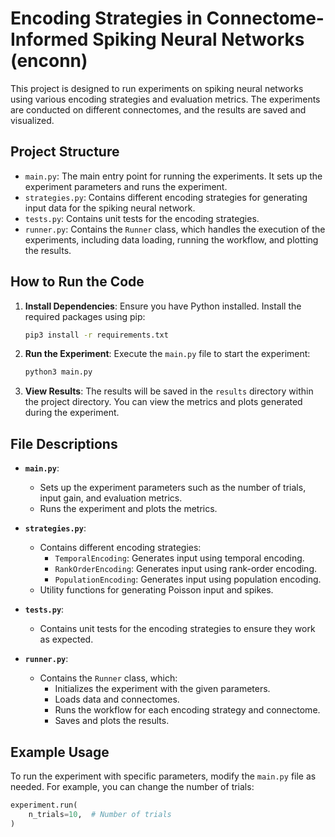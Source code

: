 # Encoding Strategies in Connectome-Informed Spiking Neural Networks (enconn)

This project is designed to run experiments on spiking neural networks using various encoding strategies and evaluation metrics. The experiments are conducted on different connectomes, and the results are saved and visualized.

## Project Structure

- `main.py`: The main entry point for running the experiments. It sets up the experiment parameters and runs the experiment.
- `strategies.py`: Contains different encoding strategies for generating input data for the spiking neural network.
- `tests.py`: Contains unit tests for the encoding strategies.
- `runner.py`: Contains the `Runner` class, which handles the execution of the experiments, including data loading, running the workflow, and plotting the results.

## How to Run the Code

1. **Install Dependencies**: Ensure you have Python installed. Install the required packages using pip:
    ```sh
    pip3 install -r requirements.txt
    ```

2. **Run the Experiment**: Execute the `main.py` file to start the experiment:
    ```sh
    python3 main.py
    ```

3. **View Results**: The results will be saved in the `results` directory within the project directory. You can view the metrics and plots generated during the experiment.

## File Descriptions

- **`main.py`**: 
  - Sets up the experiment parameters such as the number of trials, input gain, and evaluation metrics.
  - Runs the experiment and plots the metrics.

- **`strategies.py`**: 
  - Contains different encoding strategies:
    - `TemporalEncoding`: Generates input using temporal encoding.
    - `RankOrderEncoding`: Generates input using rank-order encoding.
    - `PopulationEncoding`: Generates input using population encoding.
  - Utility functions for generating Poisson input and spikes.

- **`tests.py`**: 
  - Contains unit tests for the encoding strategies to ensure they work as expected.

- **`runner.py`**: 
  - Contains the `Runner` class, which:
    - Initializes the experiment with the given parameters.
    - Loads data and connectomes.
    - Runs the workflow for each encoding strategy and connectome.
    - Saves and plots the results.

## Example Usage

To run the experiment with specific parameters, modify the `main.py` file as needed. For example, you can change the number of trials:
```python
experiment.run(
    n_trials=10,  # Number of trials
)